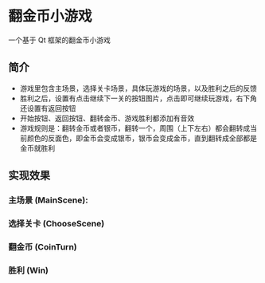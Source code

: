 # 翻金币小游戏
一个基于 Qt 框架的翻金币小游戏

## 简介

- 游戏里包含主场景，选择关卡场景，具体玩游戏的场景，以及胜利之后的反馈
- 胜利之后，设置有点击继续下一关的按钮图片，点击即可继续玩游戏，右下角还设置有返回按钮
- 开始按钮、返回按钮、翻转金币、游戏胜利都添加有音效
- 游戏规则是：翻转金币或者银币，翻转一个，周围（上下左右）都会翻转成当前颜色的反面色，即金币会变成银币，银币会变成金币，直到翻转成全部都是金币就胜利

## 实现效果

### 主场景 (MainScene):
<imag src = "https://bu.dusays.com/2024/08/17/66c04e21e2121.png" width="430px" height="300px"></img>

### 选择关卡 (ChooseScene)

<imag src = "https://bu.dusays.com/2024/08/17/66c04e227cfc3.png" width="430px" height="300px"></img>

### 翻金币 (CoinTurn)

<imag src = "https://bu.dusays.com/2024/08/17/66c04e224d882.png" width="430px" height="300px"></img>

### 胜利 (Win)

<imag src = "https://bu.dusays.com/2024/08/17/66c04e23df32e.png" width="430px" height="300px"></img>
